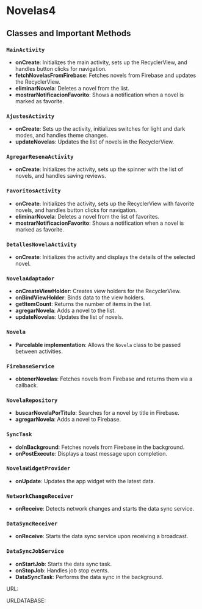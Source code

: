 # Novelas4
## Classes and Important Methods

### `MainActivity`
- **onCreate**: Initializes the main activity, sets up the RecyclerView, and handles button clicks for navigation.
- **fetchNovelasFromFirebase**: Fetches novels from Firebase and updates the RecyclerView.
- **eliminarNovela**: Deletes a novel from the list.
- **mostrarNotificacionFavorito**: Shows a notification when a novel is marked as favorite.

### `AjustesActivity`
- **onCreate**: Sets up the activity, initializes switches for light and dark modes, and handles theme changes.
- **updateNovelas**: Updates the list of novels in the RecyclerView.

### `AgregarResenaActivity`
- **onCreate**: Initializes the activity, sets up the spinner with the list of novels, and handles saving reviews.

### `FavoritosActivity`
- **onCreate**: Initializes the activity, sets up the RecyclerView with favorite novels, and handles button clicks for navigation.
- **eliminarNovela**: Deletes a novel from the list of favorites.
- **mostrarNotificacionFavorito**: Shows a notification when a novel is marked as favorite.

### `DetallesNovelaActivity`
- **onCreate**: Initializes the activity and displays the details of the selected novel.

### `NovelaAdaptador`
- **onCreateViewHolder**: Creates view holders for the RecyclerView.
- **onBindViewHolder**: Binds data to the view holders.
- **getItemCount**: Returns the number of items in the list.
- **agregarNovela**: Adds a novel to the list.
- **updateNovelas**: Updates the list of novels.

### `Novela`
- **Parcelable implementation**: Allows the `Novela` class to be passed between activities.

### `FirebaseService`
- **obtenerNovelas**: Fetches novels from Firebase and returns them via a callback.

### `NovelaRepository`
- **buscarNovelaPorTitulo**: Searches for a novel by title in Firebase.
- **agregarNovela**: Adds a novel to Firebase.

### `SyncTask`
- **doInBackground**: Fetches novels from Firebase in the background.
- **onPostExecute**: Displays a toast message upon completion.

### `NovelaWidgetProvider`
- **onUpdate**: Updates the app widget with the latest data.

### `NetworkChangeReceiver`
- **onReceive**: Detects network changes and starts the data sync service.

### `DataSyncReceiver`
- **onReceive**: Starts the data sync service upon receiving a broadcast.

### `DataSyncJobService`
- **onStartJob**: Starts the data sync task.
- **onStopJob**: Handles job stop events.
- **DataSyncTask**: Performs the data sync in the background.

URL:

URLDATABASE: 

